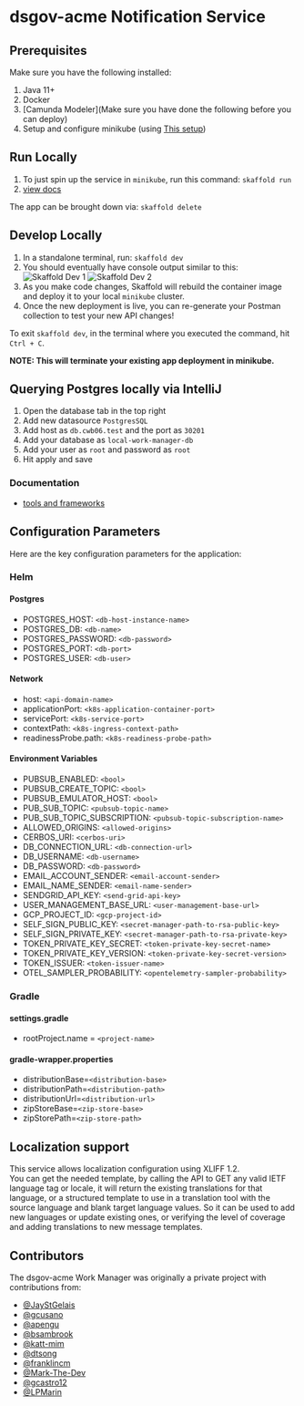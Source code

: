 # dsgov-acme Notification Service

## Prerequisites

Make sure you have the following installed:

1. Java 11+
2. Docker
3. [Camunda Modeler](Make sure you have done the following before you can deploy)
4. Setup and configure minikube (using [This setup](https://github.com/dsgov-acme/cwb06-local-environment))

## Run Locally

1. To just spin up the service in `minikube`, run this command: `skaffold run`
2. [view docs](http://api.cwb06.test/ns/swagger-ui/index.html)

The app can be brought down via: `skaffold delete`

## Develop Locally

1. In a standalone terminal, run: `skaffold dev`
2. You should eventually have console output similar to this:
   ![Skaffold Dev 1](docs/assets/skaffold-dev-log-1.png)
   ![Skaffold Dev 2](docs/assets/skaffold-dev-log-2.png)
3. As you make code changes, Skaffold will rebuild the container image and deploy it to your local `minikube` cluster.
4. Once the new deployment is live, you can re-generate your Postman collection to test your new API changes!

To exit `skaffold dev`, in the terminal where you executed the command, hit `Ctrl + C`.

**NOTE: This will terminate your existing app deployment in minikube.**

## Querying Postgres locally via IntelliJ

1. Open the database tab in the top right
2. Add new datasource `PostgresSQL`
3. Add host as `db.cwb06.test` and the port as `30201`
4. Add your database as `local-work-manager-db`
5. Add your user as `root` and password as `root`
6. Hit apply and save

### Documentation

- [tools and frameworks](./docs/tools.md)

## Configuration Parameters

Here are the key configuration parameters for the application:
### Helm

#### Postgres
- POSTGRES_HOST: `<db-host-instance-name>`
- POSTGRES_DB: `<db-name>`
- POSTGRES_PASSWORD: `<db-password>`
- POSTGRES_PORT: `<db-port>`
- POSTGRES_USER: `<db-user>`

#### Network
- host: `<api-domain-name>`
- applicationPort: `<k8s-application-container-port>`
- servicePort: `<k8s-service-port>`
- contextPath: `<k8s-ingress-context-path>`
- readinessProbe.path: `<k8s-readiness-probe-path>`

#### Environment Variables
- PUBSUB_ENABLED: `<bool>`
- PUBSUB_CREATE_TOPIC: `<bool>`
- PUBSUB_EMULATOR_HOST: `<bool>`
- PUB_SUB_TOPIC: `<pubsub-topic-name>`
- PUB_SUB_TOPIC_SUBSCRIPTION: `<pubsub-topic-subscription-name>`
- ALLOWED_ORIGINS: `<allowed-origins>`
- CERBOS_URI: `<cerbos-uri>`
- DB_CONNECTION_URL: `<db-connection-url>`
- DB_USERNAME: `<db-username>`
- DB_PASSWORD: `<db-password>`
- EMAIL_ACCOUNT_SENDER: `<email-account-sender>`
- EMAIL_NAME_SENDER: `<email-name-sender>`
- SENDGRID_API_KEY: `<send-grid-api-key>`
- USER_MANAGEMENT_BASE_URL: `<user-management-base-url>`
- GCP_PROJECT_ID: `<gcp-project-id>`
- SELF_SIGN_PUBLIC_KEY: `<secret-manager-path-to-rsa-public-key>`
- SELF_SIGN_PRIVATE_KEY: `<secret-manager-path-to-rsa-private-key>`
- TOKEN_PRIVATE_KEY_SECRET: `<token-private-key-secret-name>`
- TOKEN_PRIVATE_KEY_VERSION: `<token-private-key-secret-version>`
- TOKEN_ISSUER: `<token-issuer-name>`
- OTEL_SAMPLER_PROBABILITY: `<opentelemetry-sampler-probability>`

### Gradle

#### settings.gradle
- rootProject.name = `<project-name>`

#### gradle-wrapper.properties
- distributionBase=`<distribution-base>`
- distributionPath=`<distribution-path>`
- distributionUrl=`<distribution-url>`
- zipStoreBase=`<zip-store-base>`
- zipStorePath=`<zip-store-path>`


## Localization support
This service allows localization configuration using XLIFF 1.2. \
You can get the needed template, by calling the API to GET any valid IETF language tag or locale, it will return the existing translations for that language, or a structured template to use in a translation tool with the source language and blank target language values. So it can be used to add new languages or update existing ones, or verifying the level of coverage and adding translations to new message templates.

## Contributors

The dsgov-acme Work Manager was originally a private project with contributions from:

- [@JayStGelais](https://github.com/JayStGelais)
- [@gcusano](https://github.com/gcusano)
- [@apengu](https://github.com/apengu)
- [@bsambrook](https://github.com/bsambrook)
- [@katt-mim](https://github.com/katt-mim)
- [@dtsong](https://github.com/dtsong)
- [@franklincm](https://github.com/franklincm)
- [@Mark-The-Dev](https://github.com/Mark-The-Dev)
- [@gcastro12](https://github.com/gcastro12)
- [@LPMarin](https://github.com/LPMarin)
